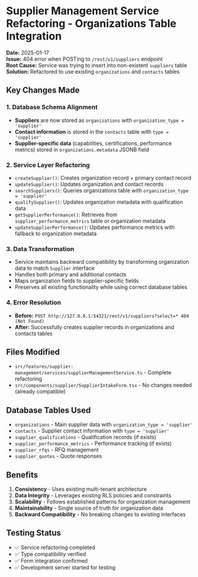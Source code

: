 # Supplier Management Service Refactoring - Organizations Table Integration

**Date:** 2025-01-17  
**Issue:** 404 error when POSTing to `/rest/v1/suppliers` endpoint  
**Root Cause:** Service was trying to insert into non-existent `suppliers` table  
**Solution:** Refactored to use existing `organizations` and `contacts` tables  

## Key Changes Made

### 1. Database Schema Alignment
- **Suppliers** are now stored as `organizations` with `organization_type = 'supplier'`
- **Contact information** is stored in the `contacts` table with `type = 'supplier'`
- **Supplier-specific data** (capabilities, certifications, performance metrics) stored in `organizations.metadata` JSONB field

### 2. Service Layer Refactoring
- `createSupplier()`: Creates organization record + primary contact record
- `updateSupplier()`: Updates organization and contact records
- `searchSuppliers()`: Queries organizations table with `organization_type = 'supplier'`
- `qualifySupplier()`: Updates organization metadata with qualification data
- `getSupplierPerformance()`: Retrieves from `supplier_performance_metrics` table or organization metadata
- `updateSupplierPerformance()`: Updates performance metrics with fallback to organization metadata

### 3. Data Transformation
- Service maintains backward compatibility by transforming organization data to match `Supplier` interface
- Handles both primary and additional contacts
- Maps organization fields to supplier-specific fields
- Preserves all existing functionality while using correct database tables

### 4. Error Resolution
- **Before:** `POST http://127.0.0.1:54321/rest/v1/suppliers?select=* 404 (Not Found)`
- **After:** Successfully creates supplier records in organizations and contacts tables

## Files Modified
- `src/features/supplier-management/services/supplierManagementService.ts` - Complete refactoring
- `src/components/supplier/SupplierIntakeForm.tsx` - No changes needed (already compatible)

## Database Tables Used
- `organizations` - Main supplier data with `organization_type = 'supplier'`
- `contacts` - Supplier contact information with `type = 'supplier'`
- `supplier_qualifications` - Qualification records (if exists)
- `supplier_performance_metrics` - Performance tracking (if exists)
- `supplier_rfqs` - RFQ management
- `supplier_quotes` - Quote responses

## Benefits
1. **Consistency** - Uses existing multi-tenant architecture
2. **Data Integrity** - Leverages existing RLS policies and constraints
3. **Scalability** - Follows established patterns for organization management
4. **Maintainability** - Single source of truth for organization data
5. **Backward Compatibility** - No breaking changes to existing interfaces

## Testing Status
- ✅ Service refactoring completed
- ✅ Type compatibility verified
- ✅ Form integration confirmed
- ✅ Development server started for testing
